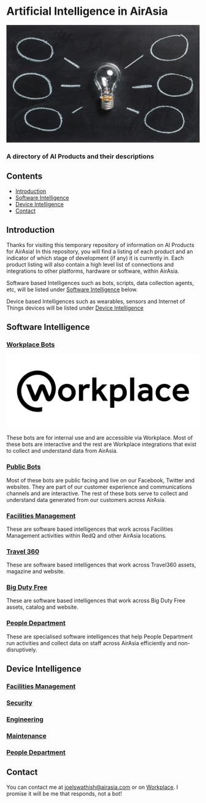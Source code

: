 # Artificial Intelligence in AirAsia
![Intelligence](https://github.com/kaminocloud/ArtificialIntelligence/blob/master/pexels-photo-355948.jpeg)


### A directory of AI Products and their descriptions

## Contents

* [Introduction](#introduction)
* [Software Intelligence](#software-intelligence)
* [Device Intelligence](#device-intelligence)
* [Contact](#contact)

## Introduction

Thanks for visiting this temporary repository of information on AI Products for AirAsia! In this repository, you will find a listing of each product and an indicator of which stage of development (if any) it is currently in. Each product listing will also contain a high level list of connections and integrations to other platforms, hardware or software, within AirAsia.

Software based Intelligences such as bots, scripts, data collection agents, etc, will be listed under [Software Intelligence](#software-intelligence) below.

Device based Intelligences such as wearables, sensors and Internet of Things devices will be listed under [Device Intelligence](#device-intelligence)

## Software Intelligence

### [Workplace Bots](https://github.com/kaminocloud/ArtificialIntelligence/WorkplaceBots.md)
![Workplace Logo](https://github.com/kaminocloud/ArtificialIntelligence/blob/master/Workplace_Wordmark_Black_PNG-1030x391.png)

These bots are for internal use and are accessible via Workplace. Most of these bots are interactive and the rest are Workplace integrations that exist to collect and understand data from AirAsia.

### [Public Bots](https://github.com/kaminocloud/ArtificialIntelligence/PublicBots.md)

Most of these bots are public facing and live on our Facebook, Twitter and websites. They are part of our customer experience and communications channels and are interactive. The rest of these bots serve to collect and understand data generated from our customers across AirAsia.

### [Facilities Management](https://github.com/kaminocloud/ArtificialIntelligence/SoftwareFacilitiesManagement.md)

These are software based intelligences that work across Facilities Management activities within RedQ and other AirAsia locations.

### [Travel 360](https://github.com/kaminocloud/ArtificialIntelligence/SoftwareTravel360.md)

These are software based intelligences that work across Travel360 assets, magazine and website.

### [Big Duty Free](https://github.com/kaminocloud/ArtificialIntelligence/SoftwareBDF.md)

These are software based intelligences that work across Big Duty Free assets, catalog and website.

### [People Department](https://github.com/kaminocloud/ArtificialIntelligence/SoftwarePeople.md)

These are specialised software intelligences that help People Department run activities and collect data on staff across AirAsia efficiently and non-disruptively.


## Device Intelligence

### [Facilities Management](https://github.com/kaminocloud/ArtificialIntelligence/DeviceFacilitiesManagement.md)

### [Security](https://github.com/kaminocloud/ArtificialIntelligence/DeviceSecurity.md)

### [Engineering](https://github.com/kaminocloud/ArtificialIntelligence/DeviceEngineering.md)

### [Maintenance](https://github.com/kaminocloud/ArtificialIntelligence/DeviceMaintenance.md)

### [People Department](https://github.com/kaminocloud/ArtificialIntelligence/DevicePeople.md)






## Contact

You can contact me at joelswathish@airasia.com or on [Workplace](https://airasia.facebook.com/profile.php?id=100014575231763). I promise it will be me that responds, not a bot!

